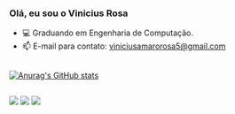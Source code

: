 ### Olá, eu sou o Vinicius Rosa
- 💻 Graduando em Engenharia de Computação.
- 📫 E-mail para contato: viniciusamarorosa5@gmail.com
##
[![Anurag's GitHub stats](https://github-readme-stats.vercel.app/api?username=ViniciusRosa1&show_icons=true)](https://github.com/anuraghazra/github-readme-stats)
##

##

<div> 
  <a href="https://instagram.com/viniciusorosa" target="_blank"><img src="https://img.shields.io/badge/-Instagram-%23E4405F?style=for-the-badge&logo=instagram&logoColor=white" target="_blank"></a>
  <a href="https://www.linkedin.com/in/vinicius-rosa-8b7b73169" target="_blank"><img src="https://img.shields.io/badge/-LinkedIn-%230077B5?style=for-the-badge&logo=linkedin&logoColor=white" target="_blank"></a> 
  <a href = "mailto:contato@viniciusamarorosa5"><img loading="lazy" src="https://img.shields.io/badge/Gmail-D14836?style=for-the-badge&logo=gmail&logoColor=white" target="_blank"></a>
</div>
